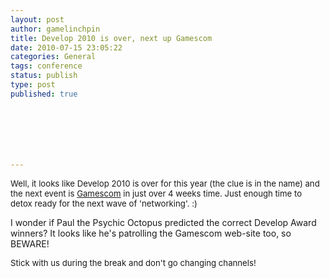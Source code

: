 ```yaml
---
layout: post
author: gamelinchpin
title: Develop 2010 is over, next up Gamescom
date: 2010-07-15 23:05:22
categories: General
tags: conference
status: publish
type: post
published: true







---
```

<span style="font-size: 13.2px;">Well, it looks like Develop 2010 is over for this year (the clue is in the name) and the next event is
[Gamescom](http://www.gamescom.de/en/gamescom/home/index.php) in just over 4 weeks time. Just enough time to detox ready for the next wave of
'networking'. :)</span>

I wonder if Paul the Psychic Octopus predicted the correct Develop Award
winners? It looks like he's patrolling the Gamescom web-site too, so
BEWARE!

<span style="font-size: 13.2px;">Stick with us during the break and
don't go changing channels!</span>
